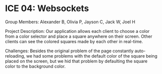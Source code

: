 # ICE 04: Websockets
Group Members: Alexander B, Olivia P, Jayson C, Jack W, Joel H

Project Description: Our application allows each client to choose a color from a color selector and place a square anywhere on their screen. Other clients can see the colored squares made by each other in real-time.

Challenges: Besides the original problem of the page constantly auto-reloading, we had some problems with the default color of the square being placed on the screen, but we hid that problem by defaulting the square color to the background color.
